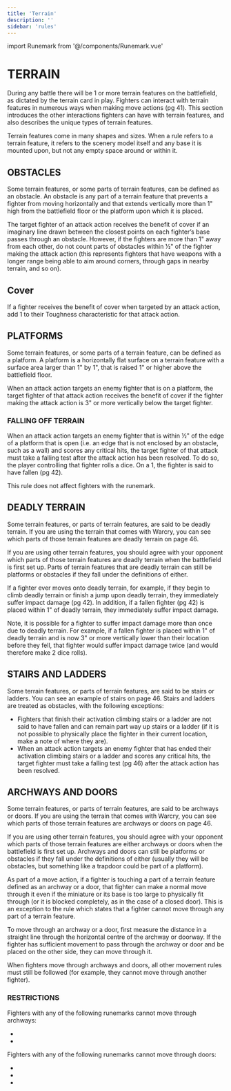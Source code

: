 ```yaml
---
title: 'Terrain'
description: ''
sidebar: 'rules'
---
```

import Runemark from '@/components/Runemark.vue'

# TERRAIN

During any battle there will be 1 or more terrain features on the battlefield, as dictated by the terrain card in play. Fighters can interact with terrain features in numerous ways when making move actions (pg 41). This section introduces the other interactions fighters can have with terrain features, and also describes the unique types of terrain features. 

Terrain features come in many shapes and sizes. When a rule refers to a terrain feature, it refers to the scenery model itself and any base it is mounted upon, but not any empty space around or within it. 

## OBSTACLES 

Some terrain features, or some parts of terrain features, can be defined as an obstacle. An obstacle is any part of a terrain feature that prevents a fighter from moving horizontally and that extends vertically more than 1"  high from the battlefield floor or the platform upon which it is placed. 

The target fighter of an attack action receives the benefit of cover if an imaginary line drawn between the closest points on each fighter’s base passes through an obstacle. However, if the fighters are more than 1" away from each other, do not count parts of obstacles within 1⁄2" of the fighter making the attack action (this represents fighters that have weapons with a longer range being able to aim around corners, through gaps in nearby terrain, and so on). 

## Cover 

If a fighter receives the benefit of cover when targeted by an attack action, add 1 to their Toughness characteristic for that attack action. 

## PLATFORMS 

Some terrain features, or some parts of a terrain feature, can be defined as a platform. A platform is a horizontally flat surface on a terrain feature with a surface area larger than 1" by 1", that is raised 1" or higher above the battlefield floor. 

When an attack action targets an enemy fighter that is on a platform, the target fighter of that attack action receives the benefit of cover if the fighter making the attack action is 3" or more vertically below the target fighter. 

### FALLING OFF TERRAIN 

When an attack action targets an enemy fighter that is within 1⁄2" of the edge of a platform that is open (i.e. an edge that is not enclosed by an obstacle, such as a wall) and scores any critical hits, the target fighter of that attack must take a falling test after the attack action has been resolved. To do so, the player controlling that fighter rolls a dice. On a 1, the fighter is said to have fallen (pg 42). 

This rule does not affect fighters with the <Runemark mark="Fly" /> runemark. 

## DEADLY TERRAIN 

Some terrain features, or parts of terrain features, are said to be deadly terrain. If you are using the terrain that comes with Warcry, you can see which parts of those terrain features are deadly terrain on page 46. 

If you are using other terrain features, you should agree with your opponent which parts of those terrain features are deadly terrain when the battlefield is first set up. Parts of terrain features that are deadly terrain can still be platforms or obstacles if they fall under the definitions of either. 

If a fighter ever moves onto deadly terrain, for example, if they begin to climb deadly terrain or finish a jump upon deadly terrain, they immediately suffer impact damage (pg 42). In addition, if a fallen fighter (pg 42) is placed within 1" of deadly terrain, they immediately suffer impact damage. 

Note, it is possible for a fighter to suffer impact damage more than once due to deadly terrain. For example, if a fallen fighter is placed within 1" of deadly terrain and is now 3" or more vertically lower than their location before they fell, that fighter would suffer impact damage twice (and would therefore make 2 dice rolls). 

## STAIRS AND LADDERS 

Some terrain features, or parts of terrain features, are said to be stairs or ladders. You can see an example of stairs on page 46. Stairs and ladders are treated as obstacles, with the following exceptions: 

- Fighters that finish their activation climbing stairs or a ladder are not said to have fallen and can remain part way up stairs or a ladder (if it is not possible to physically place the fighter in their current location, make a note of where they are).  
- When an attack action targets an enemy fighter that has ended their activation climbing stairs or a ladder and scores any critical hits, the target fighter must take a falling test (pg 46) after the attack action has been resolved.  

## ARCHWAYS AND DOORS 

Some terrain features, or parts of terrain features, are said to be archways or doors. If you are using the terrain that comes with Warcry, you can see which parts of those terrain features are archways or doors on page 46. 

If you are using other terrain features, you should agree with your opponent which parts of those terrain features are either archways or doors when the battlefield is first set up. Archways and doors can still be platforms or obstacles if they fall under the definitions of either (usually they will be obstacles, but something like a trapdoor could be part of a platform). 

As part of a move action, if a fighter is touching a part of a terrain feature defined as an archway or a door, that fighter can make a normal move through it even if the miniature or its base is too large to physically fit through (or it is blocked completely, as in the case of a closed door). This is an exception to the rule which states that a fighter cannot move through any part of a terrain feature. 

To move through an archway or a door, first measure the distance in a straight line through the horizontal centre of the archway or doorway. If the fighter has sufficient movement to pass through the archway or door and be placed on the other side, they can move through it. 

When fighters move through archways and doors, all other movement rules must still be followed (for example, they cannot move through another fighter). 

### RESTRICTIONS 

Fighters with any of the following runemarks cannot move through archways: 

- <Runemark mark="Gargantuan" />
- <Runemark mark="Mount" /> 

Fighters with any of the following runemarks cannot move through doors: 

- <Runemark mark="Gargantuan" />
- <Runemark mark="Mount" />
- <Runemark mark="Beast" /> 
